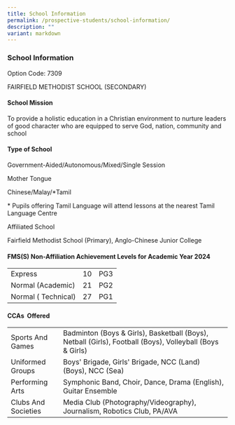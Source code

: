 ```yaml
---
title: School Information
permalink: /prospective-students/school-information/
description: ""
variant: markdown
---
```

### School Information


Option Code: 7309

FAIRFIELD METHODIST SCHOOL (SECONDARY)

  

#### School Mission

To provide a holistic education in a Christian environment to nurture leaders of good character who are equipped to serve God, nation, community and school 

  

#### Type of School

Government-Aided/Autonomous/Mixed/Single Session 

  

Mother Tongue

Chinese/Malay/\*Tamil 

\* Pupils offering Tamil Language will attend lessons at the nearest Tamil Language Centre 

  

Affiliated School

Fairfield Methodist School (Primary), Anglo-Chinese Junior College

#### FMS(S) Non-Affiliation Achievement Levels for Academic Year 2024

|  |  | |
|---|---|---|
| Express | 10 | PG3 |
| Normal (Academic) | 21  | PG2 |
| Normal ( Technical) | 27 | PG1 |

#### CCAs  Offered

|  |  |
|---|---|
| Sports And Games | Badminton (Boys & Girls), Basketball (Boys), Netball (Girls),  Football (Boys), Volleyball (Boys & Girls) |
| Uniformed Groups | Boys' Brigade, Girls' Brigade, NCC (Land) (Boys), NCC (Sea) |
| Performing Arts | Symphonic Band, Choir, Dance, Drama (English), Guitar Ensemble |
| Clubs And Societies | Media Club (Photography/Videography), Journalism, Robotics Club, PA/AVA |